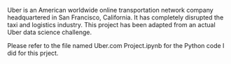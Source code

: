 Uber is an American worldwide online transportation network company headquartered in San Francisco, California. It has completely disrupted the taxi and logistics industry. This project has been adapted from an actual Uber data science challenge. 

Please refer to the file named Uber.com Project.ipynb for the Python code I did for this prject.
